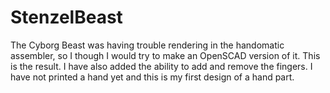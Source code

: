 # StenzelBeast
The Cyborg Beast was having trouble rendering in the handomatic assembler, so I though I would try to make an OpenSCAD version of it. This is the result. I have also added the ability to add and remove the fingers. I have not printed a hand yet and this is my first design of a hand part.
